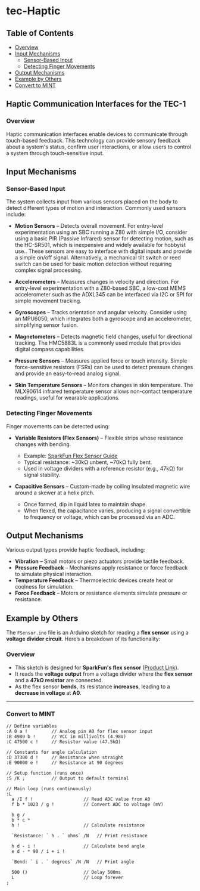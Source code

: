 # tec-Haptic

## Table of Contents
- [Overview](#overview)
- [Input Mechanisms](#input-mechanisms)
  - [Sensor-Based Input](#sensor-based-input)
  - [Detecting Finger Movements](#detecting-finger-movements)
- [Output Mechanisms](#output-mechanisms)
- [Example by Others](#example-by-others)
- [Convert to MINT](#convert-to-mint)

## Haptic Communication Interfaces for the TEC-1

### Overview
Haptic communication interfaces enable devices to communicate through touch-based feedback. This technology can provide sensory feedback about a system's status, confirm user interactions, or allow users to control a system through touch-sensitive input.

## Input Mechanisms
### Sensor-Based Input
The system collects input from various sensors placed on the body to detect different types of motion and interaction. Commonly used sensors include:

- **Motion Sensors** – Detects overall movement. For entry-level experimentation using an SBC running a Z80 with simple I/O, consider using a basic PIR (Passive Infrared) sensor for detecting motion, such as the HC-SR501, which is inexpensive and widely available for hobbyist use.. These sensors are easy to interface with digital inputs and provide a simple on/off signal. Alternatively, a mechanical tilt switch or reed switch can be used for basic motion detection without requiring complex signal processing.

- **Accelerometers** – Measures changes in velocity and direction. For entry-level experimentation with a Z80-based SBC, a low-cost MEMS accelerometer such as the ADXL345 can be interfaced via I2C or SPI for simple movement tracking.
  
- **Gyroscopes** – Tracks orientation and angular velocity. Consider using an MPU6050, which integrates both a gyroscope and an accelerometer, simplifying sensor fusion.
  
- **Magnetometers** – Detects magnetic field changes, useful for directional tracking. The HMC5883L is a commonly used module that provides digital compass capabilities.
  
- **Pressure Sensors** –  Measures applied force or touch intensity. Simple force-sensitive resistors (FSRs) can be used to detect pressure changes and provide an easy-to-read analog signal.
  
- **Skin Temperature Sensors** – Monitors changes in skin temperature. The MLX90614 infrared temperature sensor allows non-contact temperature readings, useful for wearable applications.
  

### Detecting Finger Movements
Finger movements can be detected using:

- **Variable Resistors (Flex Sensors)** – Flexible strips whose resistance changes with bending.
  - Example: [SparkFun Flex Sensor Guide](https://learn.sparkfun.com/tutorials/flex-sensor-hookup-guide/all)
  - Typical resistance: ~30kΩ unbent, ~70kΩ fully bent.
  - Used in voltage dividers with a reference resistor (e.g., 47kΩ) for signal stability.

- **Capacitive Sensors** – Custom-made by coiling insulated magnetic wire around a skewer at a helix pitch.
  - Once formed, dip in liquid latex to maintain shape.
  - When flexed, the capacitance varies, producing a signal convertible to frequency or voltage, which can be processed via an ADC.

## Output Mechanisms
Various output types provide haptic feedback, including:

- **Vibration** – Small motors or piezo actuators provide tactile feedback.
- **Pressure Feedback** – Mechanisms apply resistance or force feedback to simulate physical interaction.
- **Temperature Feedback** – Thermoelectric devices create heat or coolness for simulation.
- **Force Feedback** – Motors or resistance elements simulate pressure or resistance.

## Example by Others

The `FSensor.ino` file is an Arduino sketch for reading a **flex sensor** using a **voltage divider circuit**. Here’s a breakdown of its functionality:

### **Overview**
- This sketch is designed for **SparkFun's flex sensor** ([Product Link](https://www.sparkfun.com/products/10264)).
- It reads the **voltage output** from a voltage divider where the **flex sensor** and a **47kΩ resistor** are connected.
- As the flex sensor **bends**, its resistance **increases**, leading to a **decrease in voltage** at **A0**.

---

### **Convert to MINT**
```mint
// Define variables 
:A 0 a !         // Analog pin A0 for flex sensor input
:B 4980 b !      // VCC in millivolts (4.98V)  
:C 47500 c !     // Resistor value (47.5kΩ)

// Constants for angle calculation
:D 37300 d !     // Resistance when straight
:E 90000 e !     // Resistance at 90 degrees

// Setup function (runs once)  
:S /K ;          // Output to default terminal

// Main loop (runs continuously)
:L
  a /I f !                   // Read ADC value from A0   
  f b * 1023 / g !           // Convert ADC to voltage (mV)

  b g / 
  b * c *
  h !                        // Calculate resistance
      
  `Resistance: ` h . ` ohms` /N   // Print resistance
        
  h d - i !                  // Calculate bend angle  
  e d - * 90 / i + i !
        
  `Bend: ` i . ` degrees` /N /N   // Print angle

  500 ()                     // Delay 500ms      
  L                          // Loop forever
;
```

